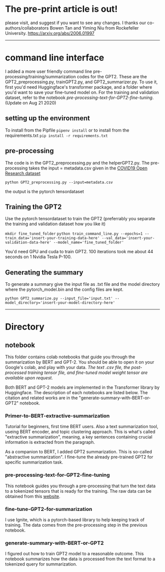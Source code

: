 # The pre-print article is out! 
please visit, and suggest if you want to see any changes. I thanks our co-authors/collaborators Bowen Tan and Yiming Niu from Rockefeller University. 
https://arxiv.org/abs/2006.01997

---

# command line interface

I added a more user friendly command line pre-processing/training/summarization codes for the GPT2. These are the GPT2_preprocessing.py, trainGPT2.py, and GPT2_summarizer.py. To use it, first you'd need Huggingface's transformer package, and a folder where you'd want to save your fine-tuned model on.
For the training and validation dataset, refer to the notebook *pre-processing-text-for-GPT2-fine-tuning*.
(Update on Aug 21 2020)

## setting up the environment
To install from the Pipfile
`pipenv install`
or to install from the requirements.txt
`pip install -r requirements.txt`

## pre-processing

The code is in the GPT2_preprocessing.py and the helperGPT2.py.
The pre-processing takes the input = metadata.csv given in the [COVID19 Open Research dataset](https://www.kaggle.com/allen-institute-for-ai/CORD-19-research-challenge)

`python GPT2_preprocessing.py --input=metadata.csv`

the output is the pytorch tensordataset

## Training the GPT2

Use the pytorch tensordataset to train the GPT2 (preferrably you separate the training and validation dataset how you like it)

`mkdir fine_tuned_folder`
`python train_command_line.py --epochs=1 --train_data='insert-your-training-data-here' --val_data='insert-your-validation-data-here' --model_name='fine_tuned_folder'`

You'd need GPU and cuda to train GPT2. 100 iterations took me about 44 seconds on 1 Nvidia Tesla P-100.

## Generating the summary

To generate a summary give the input file as .txt file and the model directory where the pytorch_model.bin and the config files are kept.

`python GPT2_summarize.py --input_file='input.txt' --model_directory='insert-your-model-directory-here'`

---

# Directory

## notebook

This folder contains colab notebooks that guide you through the summarization by BERT and GPT-2. You should be able to open it on your Google's colab, and play with your data. *The text .csv file, the post-processed training tensor file, and fine-tuned model weight tensor are available upon request.* 

Both BERT and GPT-2 models are implemented in the Transformer library by Huggingface. The description of each notebooks are listed below. The citation and related works are in the "generate-summary-with-BERT-or-GPT2" notebook.

### Primer-to-BERT-extractive-summarization
 
Tutorial for beginners, first time BERT users. Also a text summarization tool, useing BERT encoder, and topic clustering approach. This is what's called "extractive summarization", meaning, a key sentences containing crucial information is extracted from the paragraph.

As a companion to BERT, I added GPT2 summarization. This is so-called "abstractive summarization". I fine-tune the already pre-trained GPT2 for specific summarization task.

### pre-processing-text-for-GPT2-fine-tuning
This notebook guides you through a pre-processing that turn the text data to a tokenized tensors that is ready for the training. The raw data can be obtained from this [website](https://www.kaggle.com/allen-institute-for-ai/CORD-19-research-challenge).

### fine-tune-GPT2-for-summarization
I use Ignite, which is a pytorch-based library to help keeping track of training. The data comes from the pre-processing step in the previous notebook.

### generate-summary-with-BERT-or-GPT2
I figured out how to train GPT2 model to a reasonable outcome. This notebook summarizes how the data is processed from the text format to a tokenized query for summarization.
